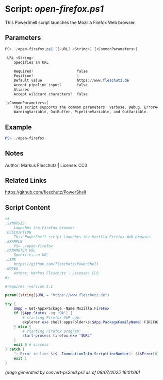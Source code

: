 Script: *open-firefox.ps1*
========================

This PowerShell script launches the Mozilla Firefox Web browser.

Parameters
----------
```powershell
PS> ./open-firefox.ps1 [[-URL] <String>] [<CommonParameters>]

-URL <String>
    Specifies an URL
    
    Required?                    false
    Position?                    1
    Default value                https://www.fleschutz.de
    Accept pipeline input?       false
    Aliases                      
    Accept wildcard characters?  false

[<CommonParameters>]
    This script supports the common parameters: Verbose, Debug, ErrorAction, ErrorVariable, WarningAction, 
    WarningVariable, OutBuffer, PipelineVariable, and OutVariable.
```

Example
-------
```powershell
PS> ./open-firefox

```

Notes
-----
Author: Markus Fleschutz | License: CC0

Related Links
-------------
https://github.com/fleschutz/PowerShell

Script Content
--------------
```powershell
<#
.SYNOPSIS
	Launches the Firefox browser
.DESCRIPTION
	This PowerShell script launches the Mozilla Firefox Web browser.
.EXAMPLE
	PS> ./open-firefox
.PARAMETER URL
	Specifies an URL
.LINK
	https://github.com/fleschutz/PowerShell
.NOTES
	Author: Markus Fleschutz | License: CC0
#>

#requires -version 5.1

param([string]$URL = "https://www.fleschutz.de")

try {
	$App = Get-AppxPackage -Name Mozilla.FireFox
	if ($App.Status -eq "Ok") {
		# starting Firefox UWP app:
		explorer.exe shell:appsFolder\$($App.PackageFamilyName)!FIREFOX
	} else {
		# starting Firefox program:
		start-process firefox.exe "$URL"
	}
	exit 0 # success
} catch {
	"⚠️ Error in line $($_.InvocationInfo.ScriptLineNumber): $($Error[0])"
	exit 1
}
```

*(page generated by convert-ps2md.ps1 as of 08/07/2025 16:01:06)*
